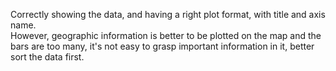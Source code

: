 Correctly showing the data, and having a right plot format, with title and axis name.</br>
However, geographic information is better to be plotted on the map and the bars are too many, it's not easy to grasp important information
in it, better sort the data first.
